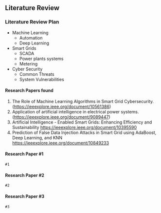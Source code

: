 ## Literature Review

### Literature Review Plan
  - Machine Learning
      - Automation
      - Deep Learning
  - Smart Grids
      - SCADA
      - Power plants systems
      - Metering
  - Cyber Security
      - Common Threats
      - System Vulnerabilities

  #### Research Papers found
  1.  The Role of Machine Learning Algorithms in Smart Grid Cybersecurity.    
     (https://ieeexplore.ieee.org/document/10561386)
  2. Application of artificial intelligence in electrical power systems. 
      (https://ieeexplore.ieee.org/document/9089447)
  3. Artificial Intelligence - Enabled Smart Grids: Enhancing Efficiency and Sustainability
     https://ieeexplore.ieee.org/document/10395590
  4. Prediction of False Data Injection Attacks in Smart Grid using AdaBoost, Deep Learning, and KNN
     https://ieeexplore.ieee.org/document/10849233
  
   
   


#### Research Paper #1
    #1

#### Research Paper #2
    #2

#### Research Paper #3
    #3
